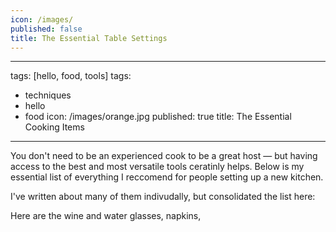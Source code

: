 ```yaml
---
icon: /images/
published: false
title: The Essential Table Settings
---
```

---
tags: [hello, food, tools]
tags:
  - techniques
  - hello
  - food
icon: /images/orange.jpg
published: true
title: The Essential Cooking Items
---


You don't need to be an experienced cook to be a great host — but having access to the best and most versatile tools ceratinly helps. Below is my essential list of everything I reccomend for people setting up a new kitchen.

I've written about many of them indivudally, but consolidated the list here:

Here are the wine and water glasses, napkins, 
